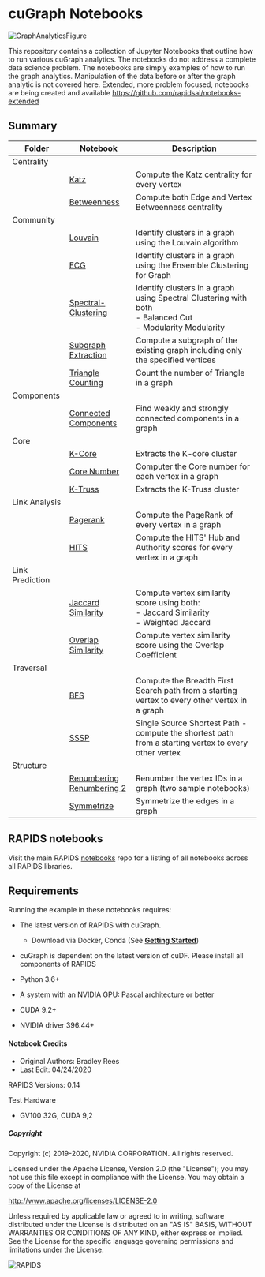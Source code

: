 
# cuGraph Notebooks

![GraphAnalyticsFigure](img/GraphAnalyticsFigure.jpg)

This repository contains a collection of Jupyter Notebooks that outline how to run various cuGraph analytics.   The notebooks do not address a complete data science problem.  The notebooks are simply examples of how to run the graph analytics.  Manipulation of the data before or after the graph analytic is not covered here.   Extended, more problem focused, notebooks are being created and available https://github.com/rapidsai/notebooks-extended

## Summary

| Folder          | Notebook                                                     | Description                                                  |
| --------------- | ------------------------------------------------------------ | ------------------------------------------------------------ |
| Centrality      |                                                              |                                                              |
|                 | [Katz](centrality/Katz.ipynb)                                | Compute the Katz centrality for every vertex                 |
|                 | [Betweenness](centrality/Betweenness.ipynb)                  | Compute both Edge and Vertex Betweenness centrality          |
| Community       |                                                              |                                                              |
|                 | [Louvain](community/Louvain.ipynb)                           | Identify clusters in a graph using the Louvain algorithm     |
|                 | [ECG](community/ECG.ipynb)                                   | Identify clusters in a graph using the Ensemble Clustering for Graph |
|                 | [Spectral-Clustering](community/Spectral-Clustering.ipynb)   | Identify clusters in a  graph using Spectral Clustering with both<br> - Balanced Cut<br> - Modularity Modularity |
|                 | [Subgraph Extraction](community/Subgraph-Extraction.ipynb)   | Compute a subgraph of the existing graph including only the specified vertices |
|                 | [Triangle Counting](community/Triangle-Counting.ipynb)       | Count the number of Triangle in a graph                      |
| Components      |                                                              |                                                              |
|                 | [Connected Components](components/ConnectedComponents.ipynb) | Find weakly and strongly connected components in a graph     |
| Core            |                                                              |                                                              |
|                 | [K-Core](cores/kcore.ipynb)                                  | Extracts the K-core cluster                                  |
|                 | [Core Number](cores/core-number.ipynb)                       | Computer the Core number for each vertex in a graph          |
|                 | [K-Truss](cores/ktruss.ipynb)                                | Extracts the K-Truss cluster                                 |
| Link Analysis   |                                                              |                                                              |
|                 | [Pagerank](link_analysis/Pagerank.ipynb)                     | Compute the PageRank of every vertex in a graph              |
|                 | [HITS](link_analysis/HITS.ipynb)                             | Compute the HITS' Hub and Authority scores for every vertex in a graph              |
| Link Prediction |                                                              |                                                              |
|                 | [Jaccard Similarity](link_prediction/Jaccard-Similarity.ipynb) | Compute vertex similarity score using both:<br />- Jaccard Similarity<br />- Weighted Jaccard |
|                 | [Overlap Similarity](link_prediction/Overlap-Similarity.ipynb) | Compute vertex similarity score using the Overlap Coefficient |
| Traversal       |                                                              |                                                              |
|                 | [BFS](traversal/BFS.ipynb)                                   | Compute the Breadth First Search path from a starting vertex to every other vertex in a graph |
|                 | [SSSP](traversal/SSSP.ipynb)                                 | Single Source Shortest Path  - compute the shortest path from a starting vertex to every other vertex |
| Structure       |                                                              |                                                              |
|                 | [Renumbering](structure/Renumber.ipynb) <br> [Renumbering 2](structure/Renumber-2.ipynb) | Renumber the vertex IDs in a graph (two sample notebooks)    |
|                 | [Symmetrize](structure/Symmetrize.ipynb)                     | Symmetrize the edges in a graph                              |


## RAPIDS notebooks
Visit the main RAPIDS [notebooks](https://github.com/rapidsai/notebooks) repo for a listing of all notebooks across all RAPIDS libraries.

## Requirements

Running the example in these notebooks requires:

* The latest version of RAPIDS with cuGraph.
  * Download via Docker, Conda (See [__Getting Started__](https://rapids.ai/start.html))
  
* cuGraph is dependent on the latest version of cuDF.  Please install all components of RAPIDS 
* Python 3.6+
* A system with an NVIDIA GPU:  Pascal architecture or better
* CUDA 9.2+
* NVIDIA driver 396.44+



#### Notebook Credits

- Original Authors: Bradley Rees
- Last Edit: 04/24/2020

RAPIDS Versions: 0.14    

Test Hardware

- GV100 32G, CUDA 9,2



##### Copyright

Copyright (c) 2019-2020, NVIDIA CORPORATION.  All rights reserved.

Licensed under the Apache License, Version 2.0 (the "License");  you may not use this file except in compliance with the License.  You may obtain a copy of the License at

http://www.apache.org/licenses/LICENSE-2.0 

Unless required by applicable law or agreed to in writing, software distributed under the License is distributed on an "AS IS" BASIS, WITHOUT WARRANTIES OR CONDITIONS OF ANY KIND, either express or implied.  See the License for the specific language governing permissions and limitations under the License.





![RAPIDS](img/rapids_logo.png)

